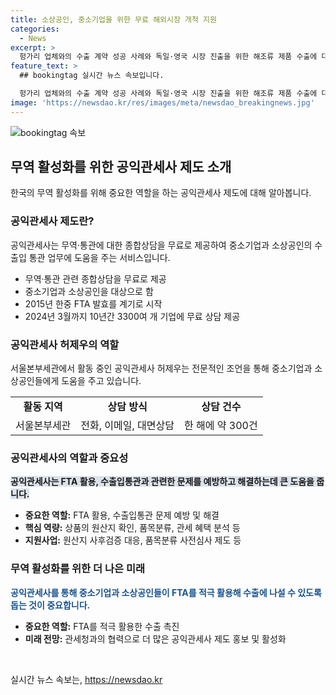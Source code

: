```yaml
---
title: 소상공인, 중소기업을 위한 무료 해외시장 개척 지원
categories:
  - News
excerpt: >
  헝가리 업체와의 수출 계약 성공 사례와 독일·영국 시장 진출을 위한 해조류 제품 수출에 대한 성공사례 등, 공익관세사가 중소기업과 소상공인의 FTA 활용을 지원하는 사례를 보여줍니다. 공익관세사 제도의 필요성과 현황, 공익관세사인 허제우 관세사의 업무와 경험, FTA 활용을 위한 방법과 중요성, 그리고 공익관세사 제도를 홍보하고자 하는 의지 등을 소개하며, 중소기업과 소상공인을 대상으로 한 공익관세사 서비스에 대한 정보를 다룹니다.
feature_text: >
  ## bookingtag 실시간 뉴스 속보입니다.

  헝가리 업체와의 수출 계약 성공 사례와 독일·영국 시장 진출을 위한 해조류 제품 수출에 대한 성공사례 등, 공익관세사가 중소기업과 소상공인의 FTA 활용을 지원하는 사례를 보여줍니다. 공익관세사 제도의 필요성과 현황, 공익관세사인 허제우 관세사의 업무와 경험, FTA 활용을 위한 방법과 중요성, 그리고 공익관세사 제도를 홍보하고자 하는 의지 등을 소개하며, 중소기업과 소상공인을 대상으로 한 공익관세사 서비스에 대한 정보를 다룹니다.
image: 'https://newsdao.kr/res/images/meta/newsdao_breakingnews.jpg'
---
```


<p><img src="https://newsdao.kr/res/images/meta/newsdao_breakingnews.jpg" alt="bookingtag 속보" /></p>

<h2 data-ke-size="size26">무역 활성화를 위한 공익관세사 제도 소개</h2>

<p data-ke-size="size16">한국의 무역 활성화를 위해 중요한 역할을 하는 공익관세사 제도에 대해 알아봅니다.</p>

<h3>공익관세사 제도란?</h3>

<p data-ke-size="size16">공익관세사는 무역·통관에 대한 종합상담을 무료로 제공하여 중소기업과 소상공인의 수출입 통관 업무에 도움을 주는 서비스입니다.</p>

<ul>
  <li>무역·통관 관련 종합상담을 무료로 제공</li>
  <li>중소기업과 소상공인을 대상으로 함</li>
  <li>2015년 한중 FTA 발효를 계기로 시작</li>
  <li>2024년 3월까지 10년간 3300여 개 기업에 무료 상담 제공</li>
</ul>

<h3>공익관세사 허제우의 역할</h3>

<p data-ke-size="size16">서울본부세관에서 활동 중인 공익관세사 허제우는 전문적인 조언을 통해 중소기업과 소상공인들에게 도움을 주고 있습니다.</p>

<table>
  <tr>
    <td style="text-align: center; height: 17px;"><b>활동 지역</b></td>
    <td style="text-align: center; height: 17px;"><b>상담 방식</b></td>
    <td style="text-align: center; height: 17px;"><b>상담 건수</b></td>
  </tr>
  <tr>
    <td style="text-align: center; height: 17px;">서울본부세관</td>
    <td style="text-align: center; height: 17px;">전화, 이메일, 대면상담</td>
    <td style="text-align: center; height: 17px;">한 해에 약 300건</td>
  </tr>
</table>

<h3>공익관세사의 역할과 중요성</h3>

<p data-ke-size="size16"><b><span style="background-color: #21538527;">공익관세사는 FTA 활용, 수출입통관과 관련한 문제를 예방하고 해결하는데 큰 도움을 줍니다.</span></b></p>

<ul>
  <li><b>중요한 역할:</b> FTA 활용, 수출입통관 문제 예방 및 해결</li>
  <li><b>핵심 역량:</b> 상품의 원산지 확인, 품목분류, 관세 혜택 분석 등</li>
  <li><b>지원사업:</b> 원산지 사후검증 대응, 품목분류 사전심사 제도 등</li>
</ul>

<h3>무역 활성화를 위한 더 나은 미래</h3>

<p data-ke-size="size16"><b><span style="color: #1a5490;">공익관세사를 통해 중소기업과 소상공인들이 FTA를 적극 활용해 수출에 나설 수 있도록 돕는 것이 중요합니다.</span></b></p>

<ul>
  <li><b>중요한 역할:</b> FTA를 적극 활용한 수출 촉진</li>
  <li><b>미래 전망:</b> 관세청과의 협력으로 더 많은 공익관세사 제도 홍보 및 활성화</li>
</ul>

<p data-ke-size="size16">&nbsp;</p>
실시간 뉴스 속보는, <a href="https://newsdao.kr" rel="dofollow">https://newsdao.kr</a>


